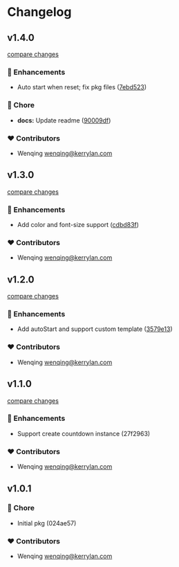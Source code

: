 # Changelog


## v1.4.0

[compare changes](https://github.com/vcjs-dev/countdownbar/compare/v1.3.0...v1.4.0)

### 🚀 Enhancements

- Auto start when reset; fix pkg files ([7ebd523](https://github.com/vcjs-dev/countdownbar/commit/7ebd523))

### 🏡 Chore

- **docs:** Update readme ([90009df](https://github.com/vcjs-dev/countdownbar/commit/90009df))

### ❤️  Contributors

- Wenqing <wenqing@kerrylan.com>

## v1.3.0

[compare changes](https://github.com/vcjs-dev/countdownbar/compare/v1.2.0...v1.3.0)

### 🚀 Enhancements

- Add color and font-size support ([cdbd83f](https://github.com/vcjs-dev/countdownbar/commit/cdbd83f))

### ❤️  Contributors

- Wenqing <wenqing@kerrylan.com>

## v1.2.0

[compare changes](https://github.com/vcjs-dev/countdownbar/compare/v1.1.0...v1.2.0)

### 🚀 Enhancements

- Add autoStart and support custom template ([3579e13](https://github.com/vcjs-dev/countdownbar/commit/3579e13))

### ❤️  Contributors

- Wenqing <wenqing@kerrylan.com>

## v1.1.0

[compare changes](https://undefined/undefined/compare/v1.0.1...v1.1.0)

### 🚀 Enhancements

- Support create countdown instance (27f2963)

### ❤️  Contributors

- Wenqing <wenqing@kerrylan.com>

## v1.0.1


### 🏡 Chore

- Initial pkg (024ae57)

### ❤️  Contributors

- Wenqing <wenqing@kerrylan.com>

